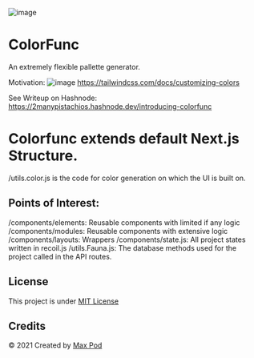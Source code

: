 ![image](https://user-images.githubusercontent.com/33584960/131622695-5a7b1fa9-4ed5-4833-8531-6cc852c0a2d4.png)
# ColorFunc
An extremely flexible pallette generator.

Motivation:
![image](https://user-images.githubusercontent.com/33584960/132152235-9035b18d-8ad6-46eb-9e85-e3d649954a15.png)
https://tailwindcss.com/docs/customizing-colors

See Writeup on Hashnode: https://2manypistachios.hashnode.dev/introducing-colorfunc

# Colorfunc extends default Next.js Structure.
/utils.color.js is the code for color generation on which the UI is built on.

## Points of Interest:
/components/elements: Reusable components with limited if any logic
/components/modules: Reusable components with extensive logic
/components/layouts: Wrappers
/components/state.js: All project states written in recoil.js 
/utils.Fauna.js: The database methods used for the project called in the API routes.

## License

This project is under [MIT License](LICENSE)

## Credits

&copy; 2021 Created by [Max Pod](https://github.com/2manypistachios)
